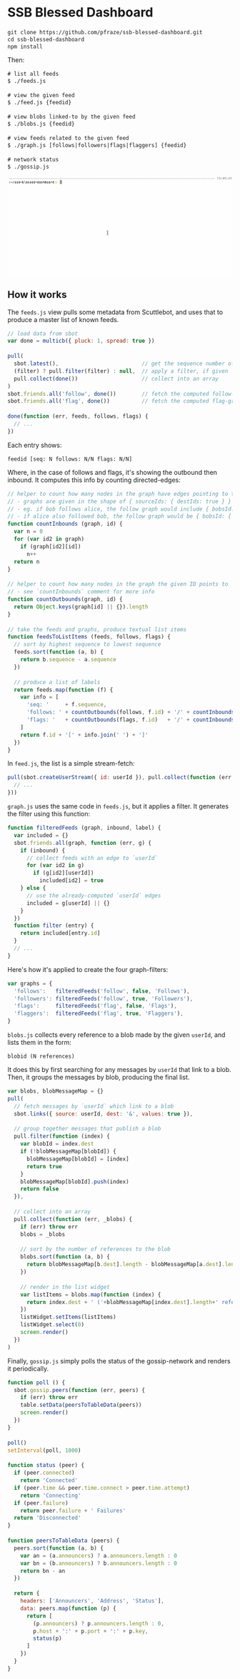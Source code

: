 # SSB Blessed Dashboard

```
git clone https://github.com/pfraze/ssb-blessed-dashboard.git
cd ssb-blessed-dashboard
npm install
```

Then:

```
# list all feeds
$ ./feeds.js

# view the given feed
$ ./feed.js {feedid}   

# view blobs linked-to by the given feed
$ ./blobs.js {feedid}

# view feeds related to the given feed
$ ./graph.js [follows|followers|flags|flaggers] {feedid}

# network status
$ ./gossip.js
```

![./demo.gif](./demo.gif)

## How it works

The `feeds.js` view pulls some metadata from Scuttlebot, and uses that to produce a master list of known feeds.

```js
// load data from sbot
var done = multicb({ pluck: 1, spread: true })

pull(
  sbot.latest(),                          // get the sequence number of the latest message of each known feed
  (filter) ? pull.filter(filter) : null,  // apply a filter, if given
  pull.collect(done())                    // collect into an array
)
sbot.friends.all('follow', done())        // fetch the computed follow-graph
sbot.friends.all('flag', done())          // fetch the computed flag-graph

done(function (err, feeds, follows, flags) {
  // ...
})
```

Each entry shows:

```
feedid [seq: N follows: N/N flags: N/N]
```

Where, in the case of follows and flags, it's showing the outbound then inbound.
It computes this info by counting directed-edges:

```js
// helper to count how many nodes in the graph have edges pointing to the given ID
// - graphs are given in the shape of { sourceIds: { destIds: true } }
// - eg. if bob follows alice, the follow graph would include { bobsId: { alicesId: true } }
// - if alice also followed bob, the follow graph would be { bobsId: { alicesId: true }, alicesId: { bobsId: true } }
function countInbounds (graph, id) {
  var n = 0
  for (var id2 in graph)
    if (graph[id2][id])
      n++
  return n
}

// helper to count how many nodes in the graph the given ID points to
// - see `countInbounds` comment for more info
function countOutbounds(graph, id) {
  return Object.keys(graph[id] || {}).length
}

// take the feeds and graphs, produce textual list items
function feedsToListItems (feeds, follows, flags) {
  // sort by highest sequence to lowest sequence
  feeds.sort(function (a, b) {
    return b.sequence - a.sequence
  })

  // produce a list of labels
  return feeds.map(function (f) {
    var info = [
      'seq: '     + f.sequence,
      'follows: ' + countOutbounds(follows, f.id) + '/' + countInbounds(follows, f.id),
      'flags: '   + countOutbounds(flags, f.id)   + '/' + countInbounds(flags, f.id)
    ]
    return f.id + '[' + info.join(' ') + ']'
  })
}
```

In `feed.js`, the list is a simple stream-fetch:

```js
pull(sbot.createUserStream({ id: userId }), pull.collect(function (err, log) {
  // ...
}))
```

`graph.js` uses the same code in `feeds.js`, but it applies a filter.
It generates the filter using this function:

```js
function filteredFeeds (graph, inbound, label) {
  var included = {}
  sbot.friends.all(graph, function (err, g) {
    if (inbound) {
      // collect feeds with an edge to `userId`
      for (var id2 in g)
        if (g[id2][userId])
          included[id2] = true
    } else {
      // use the already-computed `userId` edges
      included = g[userId] || {}
    }
  })
  function filter (entry) {
    return included[entry.id]
  }
  // ...
}
```

Here's how it's applied to create the four graph-filters:

```js
var graphs = {
  'follows':   filteredFeeds('follow', false, 'Follows'),
  'followers': filteredFeeds('follow', true, 'Followers'),
  'flags':     filteredFeeds('flag', false, 'Flags'),
  'flaggers':  filteredFeeds('flag', true, 'Flaggers'),
}
```

`blobs.js` collects every reference to a blob made by the given `userId`, and lists them in the form:

```
blobid (N references)
```

It does this by first searching for any messages by `userId` that link to a blob.
Then, it groups the messages by blob, producing the final list.

```js
var blobs, blobMessageMap = {}
pull(
  // fetch messages by `userId` which link to a blob
  sbot.links({ source: userId, dest: '&', values: true }),

  // group together messages that publish a blob
  pull.filter(function (index) {
    var blobId = index.dest
    if (!blobMessageMap[blobId]) {
      blobMessageMap[blobId] = [index]
      return true
    }
    blobMessageMap[blobId].push(index)
    return false
  }),

  // collect into an array
  pull.collect(function (err, _blobs) {
    if (err) throw err
    blobs = _blobs

    // sort by the number of references to the blob
    blobs.sort(function (a, b) {
      return blobMessageMap[b.dest].length - blobMessageMap[a.dest].length
    })

    // render in the list widget
    var listItems = blobs.map(function (index) { 
      return index.dest + ' ('+blobMessageMap[index.dest].length+' references)'
    })
    listWidget.setItems(listItems)
    listWidget.select(0)
    screen.render()
  })
)
```

Finally, `gossip.js` simply polls the status of the gossip-network and renders it periodically.

```js
function poll () {
  sbot.gossip.peers(function (err, peers) {
    if (err) throw err
    table.setData(peersToTableData(peers))
    screen.render()
  })
}

poll()
setInterval(poll, 1000)

function status (peer) {
  if (peer.connected)
    return 'Connected'
  if (peer.time && peer.time.connect > peer.time.attempt)
    return 'Connecting'
  if (peer.failure)
    return peer.failure + ' Failures'
  return 'Disconnected'
}

function peersToTableData (peers) {
  peers.sort(function (a, b) {
    var an = (a.announcers) ? a.announcers.length : 0
    var bn = (b.announcers) ? b.announcers.length : 0
    return bn - an
  })

  return {
    headers: ['Announcers', 'Address', 'Status'],
    data: peers.map(function (p) {
      return [
        (p.announcers) ? p.announcers.length : 0,
        p.host + ':' + p.port + ':' + p.key,
        status(p)
      ]
    })
  }
}
```
